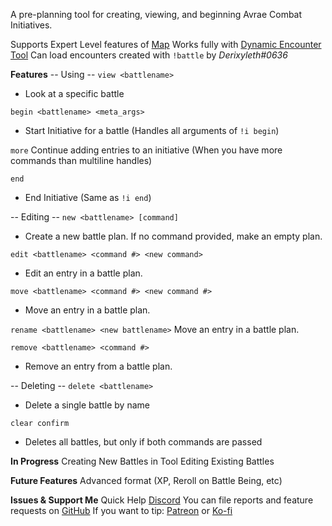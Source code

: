 A pre-planning tool for creating, viewing, and beginning Avrae Combat Initiatives.

Supports Expert Level features of [Map](https://avrae.io/dashboard/workshop/5f6a4623f4c89c324d6a5cd3)
Works fully with [Dynamic Encounter Tool](https://avrae.io/dashboard/workshop/5f790de74ded026d119cff20)
Can load encounters created with `!battle` by _Derixyleth#0636_

**Features**
-- Using --
`view <battlename>`
- Look at a specific battle

`begin <battlename> <meta_args>`
- Start Initiative for a battle (Handles all arguments of `!i begin`)

`more`
Continue adding entries to an initiative (When you have more commands than multiline handles)

`end`
- End Initiative (Same as `!i end`)

-- Editing --
`new <battlename> [command]`
- Create a new battle plan. If no command provided, make an empty plan.

`edit <battlename> <command #> <new command>`
- Edit an entry in a battle plan.

`move <battlename> <command #> <new command #>`
- Move an entry in a battle plan.

`rename <battlename> <new battlename>`
Move an entry in a battle plan.

`remove <battlename> <command #>`
- Remove an entry from a battle plan.

-- Deleting --
`delete <battlename>`
- Delete a single battle by name

`clear confirm`
- Deletes all battles, but only if both commands are passed

**In Progress**
Creating New Battles in Tool
Editing Existing Battles

**Future Features**
Advanced format (XP, Reroll on Battle Being, etc)

**Issues & Support Me**
Quick Help [Discord](https://discord.gg/HczsFcY)
You can file reports and feature requests on [GitHub](https://github.com/storytellermahkasad/Avrae-Customizations)
If you want to tip: [Patreon](https://www.patreon.com/StorytellerMahkasad) or [Ko-fi](https://ko-fi.com/storytellermahkasad)